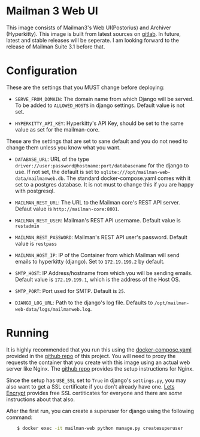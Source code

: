 Mailman 3 Web UI
================

This image consists of Mailman3's Web UI(Postorius) and Archiver
(Hyperkitty). This image is built from latest sources on [gitlab][1]. In future,
latest and stable releases will be seperate. I am looking forward to the release
of Mailman Suite 3.1 before that.

Configuration
=============

These are the settings that you MUST change before deploying:

- `SERVE_FROM_DOMAIN`: The domain name from which Django will be served. To be
  added to `ALLOWED_HOSTS` in django settings. Default value is not set.

- `HYPERKITTY_API_KEY`: Hyperkitty's API Key, should be set to the same value as
  set for the mailman-core.

These are the settings that are set to sane default and you do not need to
change them unless you know what you want.

- `DATABASE_URL`: URL of the type
  `driver://user:password@hostname:port/databasename` for the django to use. If
  not set, the default is set to
  `sqlite:///opt/mailman-web-data/mailmanweb.db`. The standard
  docker-compose.yaml comes with it set to a postgres database. It is not must
  to change this if you are happy with postgresql.

- `MAILMAN_REST_URL`: The URL to the Mailman core's REST API server.  Defaut
  value is `http://mailman-core:8001`.

- `MAILMAN_REST_USER`: Mailman's REST API username. Default value is `restadmin`

- `MAILMAN_REST_PASSWORD`: Mailman's REST API user's password. Default value is
  `restpass`

- `MAILMAN_HOST_IP`: IP of the Container from which Mailman will send emails to
  hyperkitty (django). Set to `172.19.199.2` by default.

- `SMTP_HOST`: IP Address/hostname from which you will be sending
  emails. Default value is `172.19.199.1`, which is the address of the Host OS.

- `SMTP_PORT`: Port used for SMTP. Default is `25`.

- `DJANGO_LOG_URL`: Path to the django's log file. Defaults to
  `/opt/mailman-web-data/logs/mailmanweb.log`.

Running
=======

It is highly recommended that you run this using the [docker-compose.yaml][2]
provided in the [github repo][3] of this project. You will need to proxy the
requests the container that you create with this image using an actual web
server like Nginx. The [github repo][3] provides the setup instructions for
Nginx.

Since the setup has `USE_SSL` set to `True` in django's `settings.py`, you may
also want to get a SSL certificate if you don't already have one. [Lets
Encrypt][4] provides free SSL certiticates for everyone and there are _some_
instructions about that also.

After the first run, you can create a superuser for django using the following
command:

```bash
    $ docker exec -it mailman-web python manage.py createsuperuser
```

[1]: https://gitlab.com/mailman
[3]: https://github.com/maxking/docker-mailman/
[2]: https://github.com/maxking/docker-mailman/blob/master/docker-compose.yaml
[4]: https://letsencrypt.org
